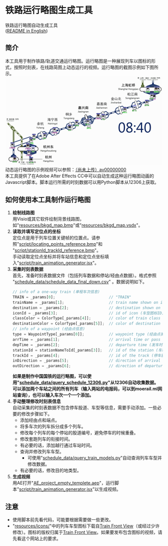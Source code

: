 # 铁路运行略图生成工具
铁路运行略图自动生成工具<br>
([README in English](/README_EN.md))

## 简介
本工具用于制作铁路/轨道交通运行略图。运行略图是一种展现列车以图标的形式，按照时刻表，在线路简图上动态运行的视频。运行略图的截图示例如下图所示。<br>
![运行略图截图示例](/capture_sample.jpg)
动态运行略图的示例视频可以参照：[（尚未上传）av00000000](https://www.bilibili.com/video/av0)<br>
本工具提供了在Adobe After Effects CC中可以自动生成这种运行略图动画的Javascript脚本。脚本运行所需的时刻数据可以用Python脚本从12306上获取。<br>

## 如何使用本工具制作运行略图

1. **绘制线路图**<br>
用Visio或其它软件绘制背景线路图，如"[resources/bkgd_map.bmp](/resources/bkgd_map.bmp)"或"[resources/bkgd_map.vsdx](/resources/bkgd_map.vsdx)"。
2. **读取并填写定位点的坐标**<br>
定位点是用于列车位置关键帧的位置点。请参照"[script/locating_points_reference.bmp](/script/locating_points_reference.bmp)"和 "[script/stationId_trackId_reference.bmp](/script/stationId_trackId_reference.bmp)"。<br>
手动读取定位点坐标并将车站信息和定位点坐标填入"[script/train_animation_generator.jsx](/script/train_animation_generator.jsx)"。
3. **采集时刻表数据**<br>
首先，准备时刻表数据文件（包括列车数据和停站/经由点数据）。格式参照 "[schedule_data/schedule_data_final_down.csv](/schedule_data/schedule_data_final_down.csv)" 。数据说明如下。<br>
   ```javascript
   // info of a one-way train (单程车次信息)
   TRAIN = _params[0];                        // "TRAIN"
   trainName = _params[1];                    // train name shown on icon (图标上显示的车次或种别) e.g.: "G7302"
   destination = _params[2];                  // destination shown on icon (图标上显示的目的地) e.g.: "上海虹桥"
   iconId = _params[3];                       // id of icon (车型图标ID) e.g.: "crh380a"
   classColor = ColorType[_params[4]];        // color of train class (种别标识色) e.g.: "BLUE"
   destinationColor = ColorType[_params[5]];  // color of destination type (目的地种类标识色) e.g.: "PURPLE"
   // info of a waypoint (经由点信息)
   type = WaypointType[_params[0]];           // waypoint type (经由点类型) e.g.: "STOP"
   arrTime = _params[1];                      // arrival time or pass time (到站时间或通过时间) e.g.: "8:00"
   depTime = _params[2];                      // departure time (发车时间) e.g.: "8:03"
   stationId = stationNameToId[_params[3]];   // id of the station (车站ID) e.g.: "HZD1"
   trackId = _params[4];                      // id of the track (停车股道ID) e.g.: "1"
   inDirection = _params[5];                  // direction of arrival (进站方向) U/D e.g.: "U"
   outDirection = _params[6];                 // direction of departure (出站方向) U/D e.g.: "U"
   ```
   **如果是制作中国国铁的运行略图，可以使用"[schedule_data/query_schedule_12306.py](/schedule_data/query_schedule_12306.py)"从12306自动收集数据。可以添加两个车站之间的所有列车（输入两站的电报码，可以到moerail.ml网站查询），也可以输入车次一个一个添加。** <br>
4. **手动整理修改时刻表信息**<br>
自动采集的时刻表数据不包含停车股道、车型等信息，需要手动添加。一些必要的修改步骤如下。<br>
    * 添加经由点和端点。
    * 将多车次的列车拆分成多个列车。
    * 修改每个列车的每个停站的股道编号，避免停车的时候重叠。
    * 修改套跑列车的衔接时间。
    * 有必要的话，添加越行通过车站时间。
    * 查询并修改列车车型。
      * 可使用"[schedule_data/query_train_models.py](/schedule_data/query_train_models.py)"自动查询列车车型并修改数据。
    * 有必要的话，修改目的地类型。<br>
5. **生成视频**<br>
用AE打开"[AE_project_empty_templete.aep](/AE_project_empty_templete.aep)"，运行脚本"[script/train_animation_generator.jsx](/script/train_animation_generator.jsx)"以生成视频。

## 注意
* 使用脚本前先看代码，可能要根据需要做一些更改。
* "[resources/icons/](/resources/icons)"中的列车车型图标下载自[Train Front View](http://www.trainfrontview.net)（或经过少许修改）。图标的版权归属于[Train Front View](http://www.trainfrontview.net)。如果要发布包含图标的视频，请先看这个网站上的要求。
